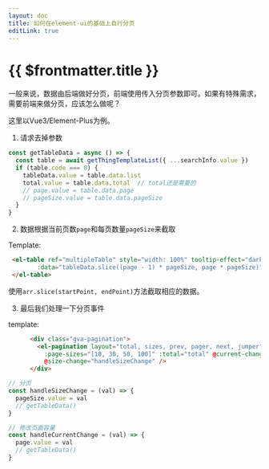```yaml
---
layout: doc
title: 如何在element-ui的基础上自行分页
editLink: true
---
```

# {{ $frontmatter.title }}

一般来说，数据由后端做好分页，前端使用传入分页参数即可。如果有特殊需求，需要前端来做分页，应该怎么做呢？

这里以Vue3/Element-Plus为例。

1. 请求去掉参数

```js
const getTableData = async () => {
  const table = await getThingTemplateList({ ...searchInfo.value })
  if (table.code === 0) {
    tableData.value = table.data.list
    total.value = table.data.total  // total还是需要的
    // page.value = table.data.page
    // pageSize.value = table.data.pageSize
  }
}
```

2. 数据根据当前页数`page`和每页数量`pageSize`来截取

Template:
```html
 <el-table ref="multipleTable" style="width: 100%" tooltip-effect="dark"
        :data="tableData.slice((page - 1) * pageSize, page * pageSize)" row-key="ID" @selection-change="handleSelectionChange" align="center">
 </el-table>
```
使用`arr.slice(startPoint, endPoint)`方法截取相应的数据。


3. 最后我们处理一下分页事件

template:
```html
      <div class="gva-pagination">
        <el-pagination layout="total, sizes, prev, pager, next, jumper" :current-page="page" :page-size="pageSize"
          :page-sizes="[10, 30, 50, 100]" :total="total" @current-change="handleCurrentChange"
          @size-change="handleSizeChange" />
      </div>
```


```js
// 分页
const handleSizeChange = (val) => {
  pageSize.value = val
  // getTableData()
}

// 修改页面容量
const handleCurrentChange = (val) => {
  page.value = val
  // getTableData()
}
```
